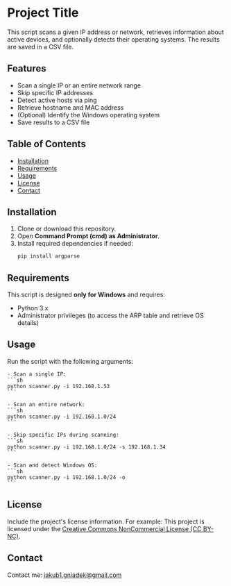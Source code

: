 # Project Title

This script scans a given IP address or network, retrieves information about active devices, and optionally detects their operating systems. The results are saved in a CSV file.

## Features
- Scan a single IP or an entire network range
- Skip specific IP addresses
- Detect active hosts via ping
- Retrieve hostname and MAC address
- (Optional) Identify the Windows operating system
- Save results to a CSV file

## Table of Contents

- [Installation](#installation)
- [Requirements](#requirements)
- [Usage](#usage)
- [License](#license)
- [Contact](#contact)

## Installation

1. Clone or download this repository.
2. Open **Command Prompt (cmd) as Administrator**.
3. Install required dependencies if needed:
   ```sh
   pip install argparse
   ```

## Requirements

This script is designed **only for Windows** and requires:
- Python 3.x
- Administrator privileges (to access the ARP table and retrieve OS details)

## Usage

Run the script with the following arguments:

    - Scan a single IP:
    ```sh
    python scanner.py -i 192.168.1.53
    ```

    - Scan an entire network:
    ```sh
    python scanner.py -i 192.168.1.0/24
    ```

    - Skip specific IPs during scanning:
    ```sh
    python scanner.py -i 192.168.1.0/24 -s 192.168.1.34 
    ```

    - Scan and detect Windows OS:
    ```sh
    python scanner.py -i 192.168.1.0/24 -o
    ```
## License

Include the project's license information. For example: This project is licensed under the [Creative Commons NonCommercial License (CC BY-NC)](https://creativecommons.org/licenses/by-nc/4.0/deed.en).

## Contact

Contact me: jakub1.gniadek@gmail.com
